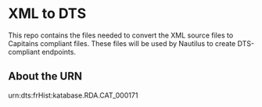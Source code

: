 # XML to DTS

This repo contains the files needed to convert the XML source files to Capitains compliant files. These files will be used by Nautilus to create DTS-compliant endpoints.


## About the URN



urn:dts:frHist:katabase.RDA.CAT_000171
